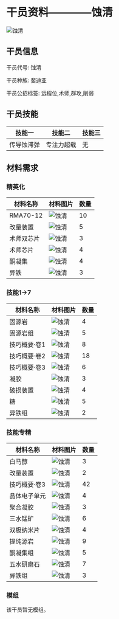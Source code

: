 # 干员资料————蚀清

![蚀清](./oprImages/蚀清.png)

## 干员信息

干员代号: 蚀清

干员种族: 斐迪亚

干员公招标签: 远程位,术师,群攻,削弱

## 干员技能

| 技能一       | 技能二   | 技能三 |
| ------------ | -------- | ------ |
| 传导蚀滞弹 | 专注力超载 | 无 |

## 材料需求

### 精英化

| 材料名称      | 材料图片 | 数量  |
|---------|---------|-----|
| RMA70-12 | ![蚀清](./matIcons/RMA70-12.png)  |   10  |
| 改量装置 | ![蚀清](./matIcons/改量装置.png)  |   5  |
| 术师双芯片 | ![蚀清](./matIcons/术师双芯片.png)  |   3  |
| 术师芯片 | ![蚀清](./matIcons/术师芯片.png)  |   4  |
| 酮凝集 | ![蚀清](./matIcons/酮凝集.png)  |   4  |
| 异铁 | ![蚀清](./matIcons/异铁.png)  |   3  |

### 技能1→7

| 材料名称      | 材料图片 | 数量  |
|---------|---------|-----|
| 固源岩 | ![蚀清](./matIcons/固源岩.png)  |   4  |
| 固源岩组 | ![蚀清](./matIcons/固源岩组.png)  |   5  |
| 技巧概要·卷1 | ![蚀清](./matIcons/技巧概要·卷1.png)  |   8  |
| 技巧概要·卷2 | ![蚀清](./matIcons/技巧概要·卷2.png)  |   18  |
| 技巧概要·卷3 | ![蚀清](./matIcons/技巧概要·卷3.png)  |   6  |
| 凝胶 | ![蚀清](./matIcons/凝胶.png)  |   3  |
| 破损装置 | ![蚀清](./matIcons/破损装置.png)  |   4  |
| 糖 | ![蚀清](./matIcons/糖.png)  |   5  |
| 异铁组 | ![蚀清](./matIcons/异铁组.png)  |   2  |

### 技能专精

| 材料名称      | 材料图片 | 数量  |
|---------|---------|-----|
| 白马醇 | ![蚀清](./matIcons/白马醇.png)  |   3  |
| 改量装置 | ![蚀清](./matIcons/改量装置.png)  |   2  |
| 技巧概要·卷3 | ![蚀清](./matIcons/技巧概要·卷3.png)  |   42  |
| 晶体电子单元 | ![蚀清](./matIcons/晶体电子单元.png)  |   4  |
| 聚合凝胶 | ![蚀清](./matIcons/聚合凝胶.png)  |   3  |
| 三水锰矿 | ![蚀清](./matIcons/三水锰矿.png)  |   6  |
| 双极纳米片 | ![蚀清](./matIcons/双极纳米片.png)  |   4  |
| 提纯源岩 | ![蚀清](./matIcons/提纯源岩.png)  |   9  |
| 酮凝集组 | ![蚀清](./matIcons/酮凝集组.png)  |   5  |
| 五水研磨石 | ![蚀清](./matIcons/五水研磨石.png)  |   7  |
| 异铁组 | ![蚀清](./matIcons/异铁组.png)  |   3  |

### 模组

该干员暂无模组。
